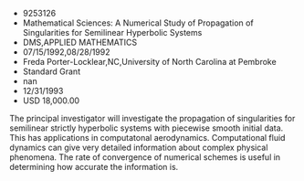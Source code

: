 
* 9253126
* Mathematical Sciences: A Numerical Study of Propagation of Singularities for Semilinear Hyperbolic Systems
* DMS,APPLIED MATHEMATICS
* 07/15/1992,08/28/1992
* Freda Porter-Locklear,NC,University of North Carolina at Pembroke
* Standard Grant
* nan
* 12/31/1993
* USD 18,000.00

The principal investigator will investigate the propagation of singularities
for semilinear strictly hyperbolic systems with piecewise smooth initial data.
This has applications in computatonal aerodynamics. Computational fluid dynamics
can give very detailed information about complex physical phenomena. The rate of
convergence of numerical schemes is useful in determining how accurate the
information is.
